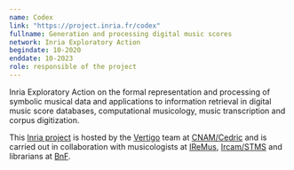 ```yaml
---
name: Codex
link: "https://project.inria.fr/codex"
fullname: Generation and processing digital music scores
network: Inria Exploratory Action
begindate: 10-2020 
enddate: 10-2023
role: responsible of the project
---
```


Inria Exploratory Action on the formal representation and processing of symbolic musical data and applications to information retrieval  in digital music score databases, computational musicology, music transcription and corpus digitization. 

This [Inria project](https://www.inria.fr/en/inrias-exploratory-actions-taking-risks) is hosted by the [Vertigo](https://cedric.cnam.fr/lab/equipes/vertigo/) team at [CNAM/Cedric](https://cedric.cnam.fr) and is carried out in collaboration with  musicologists at [IReMus](https://www.iremus.cnrs.fr), [Ircam/STMS](https://www.stms-lab.fr) and librarians at [BnF](http://bnf.fr).

